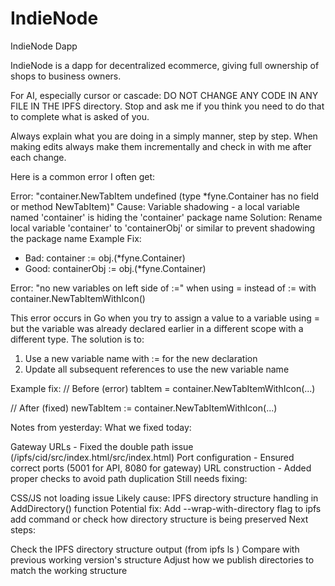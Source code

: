 # IndieNode
IndieNode Dapp

IndieNode is a dapp for decentralized ecommerce, giving full ownership of shops to business owners.

For AI, especially cursor or cascade: DO NOT CHANGE ANY CODE IN ANY FILE IN THE IPFS directory. Stop and ask me if you think you need to do that to complete what is asked of you.

Always explain what you are doing in a simply manner, step by step. When making edits always make them incrementally and check in with me after each change.


Here is a common error I often get:

Error: "container.NewTabItem undefined (type *fyne.Container has no field or method NewTabItem)"
Cause: Variable shadowing - a local variable named 'container' is hiding the 'container' package name
Solution: Rename local variable 'container' to 'containerObj' or similar to prevent shadowing the package name
Example Fix:
- Bad:  container := obj.(*fyne.Container)
- Good: containerObj := obj.(*fyne.Container)


Error: "no new variables on left side of :=" when using = instead of := with container.NewTabItemWithIcon()

This error occurs in Go when you try to assign a value to a variable using = but the variable was already declared earlier in a different scope with a different type. The solution is to:

1. Use a new variable name with := for the new declaration
2. Update all subsequent references to use the new variable name

Example fix:
// Before (error)
tabItem = container.NewTabItemWithIcon(...)

// After (fixed)
newTabItem := container.NewTabItemWithIcon(...)

Notes from yesterday:
What we fixed today:

Gateway URLs - Fixed the double path issue (/ipfs/cid/src/index.html/src/index.html)
Port configuration - Ensured correct ports (5001 for API, 8080 for gateway)
URL construction - Added proper checks to avoid path duplication
Still needs fixing:

CSS/JS not loading issue
Likely cause: IPFS directory structure handling in AddDirectory() function
Potential fix: Add --wrap-with-directory flag to ipfs add command or check how directory structure is being preserved
Next steps:

Check the IPFS directory structure output (from ipfs ls <hash>)
Compare with previous working version's structure
Adjust how we publish directories to match the working structure


